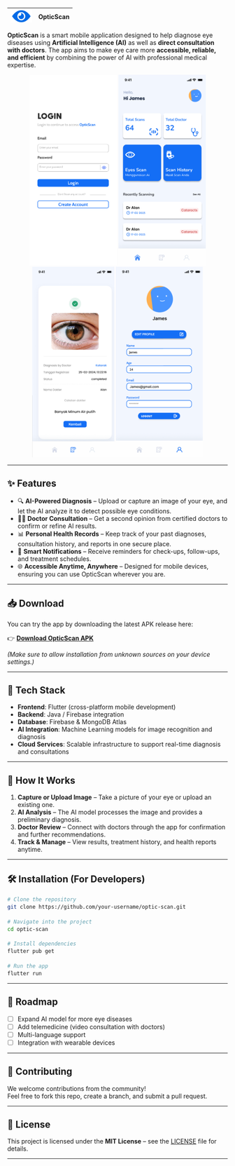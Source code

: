 
| <img src="UI/visible.png" width="50"/> |  OpticScan |
|----------------------------------------|-------------|


**OpticScan** is a smart mobile application designed to help diagnose eye diseases using **Artificial Intelligence (AI)** as well as **direct consultation with doctors**. The app aims to make eye care more **accessible, reliable, and efficient** by combining the power of AI with professional medical expertise.  
<div align="center">
  <img src="UI/screen1.png" alt="Screenshot 1" width="200"/>
  <img src="UI/screen2.png" alt="Screenshot 2" width="200"/>
  <img src="UI/screen3.png" alt="Screenshot 3" width="188"/>
  <img src="UI/screen4.png" alt="Screenshot 4" width="199"/>
</div>

---

## ✨ Features  

- 🔍 **AI-Powered Diagnosis** – Upload or capture an image of your eye, and let the AI analyze it to detect possible eye conditions.  
- 👨‍⚕️ **Doctor Consultation** – Get a second opinion from certified doctors to confirm or refine AI results.  
- 📊 **Personal Health Records** – Keep track of your past diagnoses, consultation history, and reports in one secure place.  
- 🔔 **Smart Notifications** – Receive reminders for check-ups, follow-ups, and treatment schedules.  
- 🌐 **Accessible Anytime, Anywhere** – Designed for mobile devices, ensuring you can use OpticScan wherever you are.  

---

## 📥 Download  

You can try the app by downloading the latest APK release here:  

👉 [**Download OpticScan APK**](https://github.com/your-username/optic-scan/releases)  

*(Make sure to allow installation from unknown sources on your device settings.)*  

---

## 🚀 Tech Stack  

- **Frontend**: Flutter (cross-platform mobile development)  
- **Backend**: Java / Firebase integration  
- **Database**: Firebase & MongoDB Atlas  
- **AI Integration**: Machine Learning models for image recognition and diagnosis  
- **Cloud Services**: Scalable infrastructure to support real-time diagnosis and consultations  

---

## 📱 How It Works  

1. **Capture or Upload Image** – Take a picture of your eye or upload an existing one.  
2. **AI Analysis** – The AI model processes the image and provides a preliminary diagnosis.  
3. **Doctor Review** – Connect with doctors through the app for confirmation and further recommendations.  
4. **Track & Manage** – View results, treatment history, and health reports anytime.  

---

## 🛠️ Installation (For Developers)  

```bash
# Clone the repository
git clone https://github.com/your-username/optic-scan.git

# Navigate into the project
cd optic-scan

# Install dependencies
flutter pub get

# Run the app
flutter run
```

---

## 📖 Roadmap  

- [ ] Expand AI model for more eye diseases  
- [ ] Add telemedicine (video consultation with doctors)  
- [ ] Multi-language support  
- [ ] Integration with wearable devices  

---

## 🤝 Contributing  

We welcome contributions from the community!  
Feel free to fork this repo, create a branch, and submit a pull request.  

---

## 📄 License  

This project is licensed under the **MIT License** – see the [LICENSE](LICENSE) file for details.  

---
